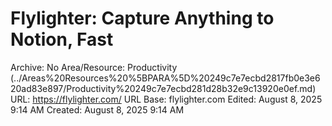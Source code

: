 # Flylighter: Capture Anything to Notion, Fast

Archive: No
Area/Resource: Productivity (../Areas%20Resources%20%5BPARA%5D%20249c7e7ecbd2817fb0e3e620ad83e897/Productivity%20249c7e7ecbd281d28b32e9c13920e0ef.md)
URL: https://flylighter.com/
URL Base: flylighter.com
Edited: August 8, 2025 9:14 AM
Created: August 8, 2025 9:14 AM